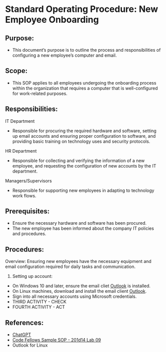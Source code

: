 # Standard Operating Procedure: New Employee Onboarding 

## Purpose:
- This document’s purpose is to outline the process and responsibilities of configuring a new employee’s computer and email.

## Scope:
- This SOP applies to all employees undergoing the onboarding process within the organization that requires a computer that is well-configured for work-related purposes.

## Responsibilities:
IT Department 
  - Responsible for procuring the required hardware and software, setting up email accounts and ensuring proper configuration to software, and providing basic training on technology uses and security protocols.

HR Department
  - Responsible for collecting and verifying the information of a new employee, and requesting the configuration of new accounts by the IT department.

Managers/Supervisors
  - Responsible for supporting new employees in adapting to technology work flows.

## Prerequisites:
- Ensure the necessary hardware and software has been procured.
- The new employee has been informed about the company IT policies and procedures.

## Procedures:
Overview: Ensuring new employees have the necessary equipment and email configuration required for daily tasks and communication. 
1. Setting up account:
  - On Windows 10 and later, ensure the email cliet [Outlook](https://go.microsoft.com/fwlink/p/?linkid=844652) is installed.
  - On Linux machines, download and install the email client [Outlook](https://www.linuxfordevices.com/tutorials/linux/install-outlook-on-linux).
  - Sign into all necessary accounts using Microsoft credentials. 
- THIRD ACTIVITY - CHECK
- FOURTH ACTIVITY - ACT

##  References: 
- [ChatGPT](https://chat.openai.com/share/52ba4d5c-b97f-4dab-a2bf-c81ce844abda)
- [Code Fellows Sample SOP - 201d14 Lab 09](https://codefellows.github.io/ops-201-guide/curriculum/class-09/lab/SOP-new-employee.html)
- Outlook for Linux

